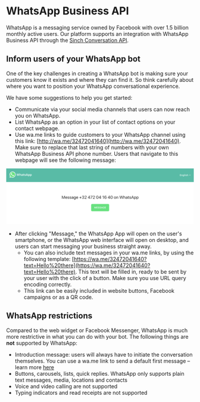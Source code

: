 # WhatsApp Business API

WhatsApp is a messaging service owned by Facebook with over 1.5 billion monthly active users. Our platform supports an integration with WhatsApp Business API through the [Sinch Conversation API](sinch-conversation-api-beta.md).

## Inform users of your WhatsApp bot

One of the key challenges in creating a WhatsApp bot is making sure your customers know it exists and where they can find it. So think carefully about where you want to position your WhatsApp conversational experience.&#x20;

We have some suggestions to help you get started:

* Communicate via your social media channels that users can now reach you on WhatsApp.
* List WhatsApp as an option in your list of contact options on your contact webpage.
* Use wa.me links to guide customers to your WhatsApp channel using this link: [http://wa.me/32472041640](http://wa.me/32472041640). Make sure to replace that last string of numbers with your own WhatsApp Business API phone number. Users that navigate to this webpage will see the following message:

![](<../.gitbook/assets/image (170).png>)

* After clicking "Message," the WhatsApp App will open on the user's smartphone, or the WhatsApp web interface will open on desktop, and users can start messaging your business straight away.
  * You can also include text messages in your wa.me links, by using the following template: [https://wa.me/32472041640?text=Hello%20there](https://wa.me/32472041640?text=Hello%20there). This text will be filled in, ready to be sent by your user with the click of a button. Make sure you use URL query encoding correctly.
  * This link can be easily included in website buttons, Facebook campaigns or as a QR code.

## WhatsApp restrictions

Compared to the web widget or Facebook Messenger, WhatsApp is much more restrictive in what you can do with your bot. The following things are **not** supported by WhatsApp:

* Introduction message: users will always have to initiate the conversation themselves. You can use a wa.me link to send a default first message – learn more [here](whatsapp.md#spreading-awareness-of-your-whatsapp-bot)
* Buttons, carousels, lists, quick replies. WhatsApp only supports plain text messages, media, locations and contacts
* Voice and video calling are not supported
* Typing indicators and read receipts are not supported
